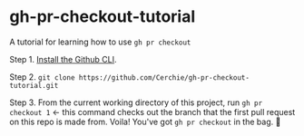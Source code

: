 # gh-pr-checkout-tutorial
A tutorial for learning how to use `gh pr checkout`

Step 1. [Install the Github CLI](https://github.com/cli/cli#installation). 

Step 2. `git clone https://github.com/Cerchie/gh-pr-checkout-tutorial.git`

Step 3. From the current working directory of this project, run `gh pr checkout 1` <- this command checks out the branch that the first pull request on this repo is made from. Voila! You've got `gh pr checkout` in the bag. 👜
